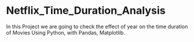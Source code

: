 # Netflix_Time_Duration_Analysis
In this Project we are going to check the effect of year on the time duration of Movies 
Using Python, with Pandas, Matplotlib.

